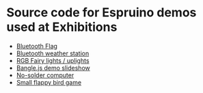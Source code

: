Source code for Espruino demos used at Exhibitions
==================================================

* [Bluetooth Flag](flag.js)
* [Bluetooth weather station](weatherstation.js)
* [RGB Fairy lights / uplights](fairylights.js)
* [Bangle.js demo slideshow](https://github.com/espruino/BangleApps/blob/master/apps/demoapp/app.js)
* [No-solder computer](https://www.espruino.com/Espruino+Home+Computer)
* [Small flappy bird game](https://www.espruino.com/Pico+Flappy+Bird+Game)
